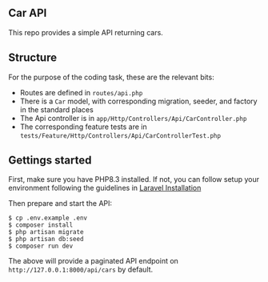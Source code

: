## Car API

This repo provides a simple API returning cars.

## Structure

For the purpose of the coding task, these are the relevant bits:

* Routes are defined in `routes/api.php`
* There is a `Car` model, with corresponding migration, seeder, and factory in the standard places
* The Api controller is in `app/Http/Controllers/Api/CarController.php`
* The corresponding feature tests are in `tests/Feature/Http/Controllers/Api/CarControllerTest.php`

## Gettings started

First, make sure you have PHP8.3 installed. If not, you can follow setup your environment following the guidelines in [Laravel Installation](https://laravel.com/docs/12.x/installation)

Then prepare and start the API:

```
$ cp .env.example .env
$ composer install
$ php artisan migrate
$ php artisan db:seed
$ composer run dev
```

The above will provide a paginated API endpoint on `http://127.0.0.1:8000/api/cars` by default.
